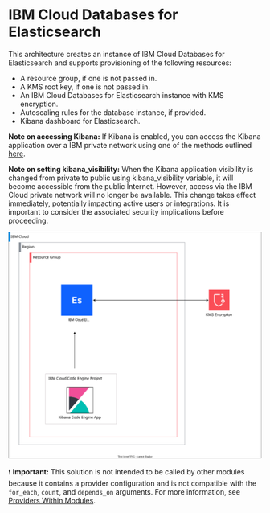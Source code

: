 # IBM Cloud Databases for Elasticsearch

This architecture creates an instance of IBM Cloud Databases for Elasticsearch and supports provisioning of the following resources:

- A resource group, if one is not passed in.
- A KMS root key, if one is not passed in.
- An IBM Cloud Databases for Elasticsearch instance with KMS encryption.
- Autoscaling rules for the database instance, if provided.
- Kibana dashboard for Elasticsearch.

**Note on accessing Kibana:** If Kibana is enabled, you can access the Kibana application over a IBM private network using one of the methods outlined [here](https://cloud.ibm.com/docs/private-connectivity?topic=private-connectivity-connect-privately-ibm-cloud).

**Note on setting kibana_visibility:** When the Kibana application visibility is changed from private to public using kibana_visibility variable, it will become accessible from the public Internet. However, access via the IBM Cloud private network will no longer be available. This change takes effect immediately, potentially impacting active users or integrations. It is important to consider the associated security implications before proceeding.

![fscloud-elastic-search](../../reference-architecture/deployable-architecture-elasticsearch.svg)

:exclamation: **Important:** This solution is not intended to be called by other modules because it contains a provider configuration and is not compatible with the `for_each`, `count`, and `depends_on` arguments. For more information, see [Providers Within Modules](https://developer.hashicorp.com/terraform/language/modules/develop/providers).

